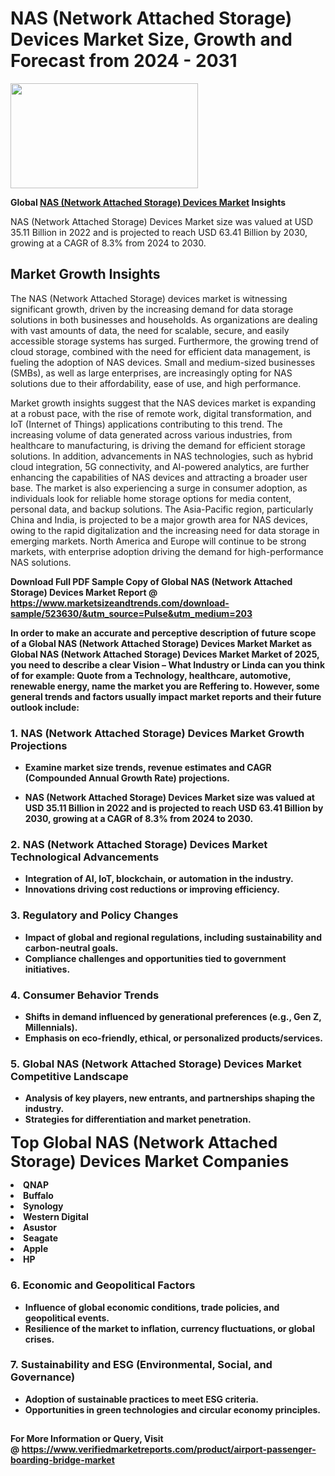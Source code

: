 <H1>NAS (Network Attached Storage) Devices Market Size, Growth and Forecast from 2024 - 2031</H1><img class="aligncenter size-medium wp-image-584254" src="https://thirdeyenews.in/wp-content/uploads/2024/09/Global-Market-Research-300x168.jpeg" alt="" width="300" height="168" /><p><strong>Global&nbsp;<a href="https://www.marketsizeandtrends.com/download-sample/523630/&amp;utm_source=Pulse&amp;utm_medium=203">NAS (Network Attached Storage) Devices Market</a> Insights</strong></p><p>NAS (Network Attached Storage) Devices Market size was valued at USD 35.11 Billion in 2022 and is projected to reach USD 63.41 Billion by 2030, growing at a CAGR of 8.3% from 2024 to 2030.</p><p><h2>Market Growth Insights</h2> <p>The NAS (Network Attached Storage) devices market is witnessing significant growth, driven by the increasing demand for data storage solutions in both businesses and households. As organizations are dealing with vast amounts of data, the need for scalable, secure, and easily accessible storage systems has surged. Furthermore, the growing trend of cloud storage, combined with the need for efficient data management, is fueling the adoption of NAS devices. Small and medium-sized businesses (SMBs), as well as large enterprises, are increasingly opting for NAS solutions due to their affordability, ease of use, and high performance.</p> <p><strong></strong></p> <p>Market growth insights suggest that the NAS devices market is expanding at a robust pace, with the rise of remote work, digital transformation, and IoT (Internet of Things) applications contributing to this trend. The increasing volume of data generated across various industries, from healthcare to manufacturing, is driving the demand for efficient storage solutions. In addition, advancements in NAS technologies, such as hybrid cloud integration, 5G connectivity, and AI-powered analytics, are further enhancing the capabilities of NAS devices and attracting a broader user base. The market is also experiencing a surge in consumer adoption, as individuals look for reliable home storage options for media content, personal data, and backup solutions. The Asia-Pacific region, particularly China and India, is projected to be a major growth area for NAS devices, owing to the rapid digitalization and the increasing need for data storage in emerging markets. North America and Europe will continue to be strong markets, with enterprise adoption driving the demand for high-performance NAS solutions.</p> <p><strong></p><p><span class=""><strong>Download Full PDF Sample Copy of Global NAS (Network Attached Storage) Devices Market Report</strong> @ <a href="https://www.marketsizeandtrends.com/download-sample/523630/&amp;utm_source=Pulse&amp;utm_medium=203" target="_blank">https://www.marketsizeandtrends.com/download-sample/523630/&amp;utm_source=Pulse&amp;utm_medium=203</a></span></p><p>In order to make an accurate and perceptive description of future scope of a Global&nbsp;NAS (Network Attached Storage) Devices Market Market as Global&nbsp;NAS (Network Attached Storage) Devices Market Market of 2025, you need to describe a clear Vision &ndash; What Industry or Linda can you think of for example: Quote from a Technology, healthcare, automotive, renewable energy, name the market you are Reffering to. However, some general trends and factors usually impact market reports and their future outlook include:</p><h3>1.&nbsp;<strong>NAS (Network Attached Storage) Devices Market Growth Projections</strong></h3><ul><li>Examine market size trends, revenue estimates and CAGR (Compounded Annual Growth Rate) projections.</li><li><p>NAS (Network Attached Storage) Devices Market size was valued at USD 35.11 Billion in 2022 and is projected to reach USD 63.41 Billion by 2030, growing at a CAGR of 8.3% from 2024 to 2030.</p></li></ul><h3>2.&nbsp;<strong>NAS (Network Attached Storage) Devices Market Technological Advancements</strong></h3><ul><li>Integration of AI, IoT, blockchain, or automation in the industry.</li><li>Innovations driving cost reductions or improving efficiency.</li></ul><h3>3.&nbsp;<strong>Regulatory and Policy Changes</strong></h3><ul><li>Impact of global and regional regulations, including sustainability and carbon-neutral goals.</li><li>Compliance challenges and opportunities tied to government initiatives.</li></ul><h3>4.&nbsp;<strong>Consumer Behavior Trends</strong></h3><ul><li>Shifts in demand influenced by generational preferences (e.g., Gen Z, Millennials).</li><li>Emphasis on eco-friendly, ethical, or personalized products/services.</li></ul><h3>5.&nbsp;<strong>Global NAS (Network Attached Storage) Devices Market Competitive Landscape</strong></h3><ul><li>Analysis of key players, new entrants, and partnerships shaping the industry.</li><li>Strategies for differentiation and market penetration.</li></ul><p data-pm-slice="1 1 []"><span style="color: inherit; font-family: inherit; font-size: 25px;">Top Global NAS (Network Attached Storage) Devices Market Companies</span></p><div class="" data-test-id=""><p><li>QNAP</li><li> Buffalo</li><li> Synology</li><li> Western Digital</li><li> Asustor</li><li> Seagate</li><li> Apple</li><li> HP</li></p></div><h3>6.&nbsp;<strong>Economic and Geopolitical Factors</strong></h3><ul><li>Influence of global economic conditions, trade policies, and geopolitical events.</li><li>Resilience of the market to inflation, currency fluctuations, or global crises.</li></ul><h3>7.&nbsp;<strong>Sustainability and ESG (Environmental, Social, and Governance)</strong></h3><ul><li>Adoption of sustainable practices to meet ESG criteria.</li><li>Opportunities in green technologies and circular economy principles.</li></ul><h2><strong style="font-size: 14px;">For More Information or Query, Visit @&nbsp;</strong><a style="background-color: #ffffff; font-size: 14px;" href="https://www.marketsizeandtrends.com/report/nas-network-attached-storage-devices-market/" target="_blank">https://www.verifiedmarketreports.com/product/airport-passenger-boarding-bridge-market</a></h2>
